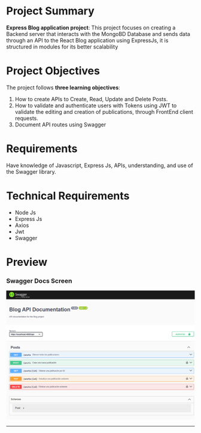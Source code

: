 # Project Summary

**Express Blog application project**: This project focuses on creating a Backend server that interacts with the MongoBD Database and sends data through an API to the React Blog application using ExpressJs, it is structured in modules for its better scalability

# Project Objectives

The project follows **three learning objectives**:

1. How to create APIs to Create, Read, Update and Delete Posts.
2. How to validate and authenticate users with Tokens using JWT to validate the editing and creation of publications, through FrontEnd client requests.
3. Document API routes using Swagger

# Requirements

Have knowledge of Javascript, Express Js, APIs, understanding, and use of the Swagger library.

# Technical Requirements

- Node Js
- Express Js
- Axios
- Jwt
- Swagger

# Preview

### Swagger Docs Screen 

![image](2024-11-29_1.png)


***
